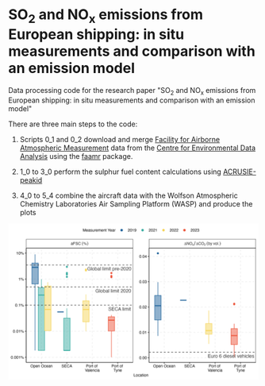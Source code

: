 # SO<sub>2</sub> and NO<sub>x</sub> emissions from European shipping: in situ measurements and comparison with an emission model

Data processing code for the research paper "SO<sub>2</sub> and NO<sub>x</sub> emissions from European shipping: in situ measurements and comparison with an emission model"

There are three main steps to the code:

1. Scripts 0_1 and 0_2 download and merge [Facility for Airborne Atmospheric Measurement](https://www.faam.ac.uk/) data from the [Centre for Environmental Data Analysis](https://www.ceda.ac.uk/) using the [faamr](https://github.com/wacl-york/faamr) package.

2. 1_0 to 3_0 perform the sulphur fuel content calculations using [ACRUSIE-peakid](https://github.com/wacl-york/acruise-peakid)

3. 4_0 to 5_4 combine the aircraft data with the Wolfson Atmospheric Chemistry Laboratories Air Sampling Platform (WASP) and produce the plots

![Scientific figure showing box plots of measured sulphur fuel content (left) and NO<sub>x</sub> to CO<sub>2</sub> ratios of cargo ships in several ocean and coastal environments.](plots/fig03_boxplot_sfc_nox.png)